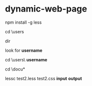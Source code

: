 # dynamic-web-page

npm install -g less

cd \users

dir

look for **username**

cd \users\ **username**

cd \docu*

lessc test2.less test2.css
      **input** **output** 
